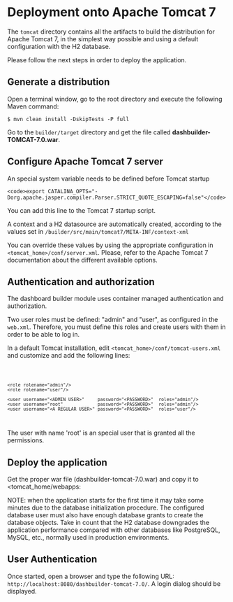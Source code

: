 Deployment onto Apache Tomcat 7
==========================

The <code>tomcat</code> directory contains all the artifacts to build the distribution for Apache Tomcat 7, in the
simplest way possible and using a default configuration with the H2 database.

Please follow the next steps in order to deploy the application.

Generate a distribution
---------------------------

Open a terminal window, go to the root directory and execute the following Maven command:

    $ mvn clean install -DskipTests -P full

Go to the <code>builder/target</code> directory and get the file called **dashbuilder-TOMCAT-7.0.war**.

Configure Apache Tomcat 7 server
---------------------------

An special system variable needs to be defined before Tomcat startup

    <code>export CATALINA_OPTS="-Dorg.apache.jasper.compiler.Parser.STRICT_QUOTE_ESCAPING=false"</code>

You can add this line to the Tomcat 7 startup script.

A context and a H2 datasource are automatically created, according to the values set in <code>/builder/src/main/tomcat7/META-INF/context-xml</code>

You can override these values by using the appropriate configuration in <code><tomcat_home>/conf/server.xml</code>. Please, refer to
the Apache Tomcat 7 documentation about the different available options.

Authentication and authorization
---------------------------

The dashboard builder module uses container managed authentication and authorization.

Two user roles must be defined: "admin" and "user", as configured in the <code>web.xml</code>. Therefore, you must define this roles and create
users with them in order to be able to log in.

In a default Tomcat installation, edit <code><tomcat_home>/conf/tomcat-users.xml</code> and customize and add the following lines:

<code>

    <role rolename="admin"/>
    <role rolename="user"/>

    <user username="<ADMIN USER>"     password="<PASSWORD>"  roles="admin"/>
    <user username="root"             password="<PASSWORD>"  roles="admin"/>
    <user username="<A REGULAR USER>" password="<PASSWORD>"  roles="user"/>

</code>

The user with name 'root' is an special user that is granted all the permissions.

Deploy the application
--------------------------
Get the proper war file (dashbuilder-tomcat-7.0.war) and copy it to <tomcat_home/webapps:

NOTE: when the application starts for the first time it may take some minutes due to the database initialization procedure.
The configured database user must also have enough database grants to create the database objects.
Take in count that the H2 database downgrades the application performance compared with other databases like PostgreSQL,
MySQL, etc., normally used in production environments.

User Authentication
--------------------------

Once started, open a browser and type the following URL:
<code>http://localhost:8080/dashbuilder-tomcat-7.0/</code>. A login dialog should be displayed.

